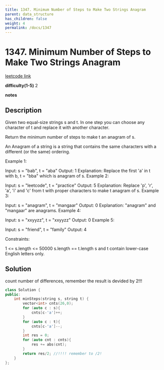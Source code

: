 ```yaml
---
title: 1347. Minimum Number of Steps to Make Two Strings Anagram
parent: data_structure
has_children: false
weight: 4
permalink: /docs/1347
---
```

# 1347. Minimum Number of Steps to Make Two Strings Anagram
[leetcode link](https://leetcode.com/problems/minimum-number-of-steps-to-make-two-strings-anagram/)

**difficulty(1-5)** 
2

**notes**   


## Description
Given two equal-size strings s and t. In one step you can choose any character of t and replace it with another character.

Return the minimum number of steps to make t an anagram of s.

An Anagram of a string is a string that contains the same characters with a different (or the same) ordering.

 

Example 1:

Input: s = "bab", t = "aba"
Output: 1
Explanation: Replace the first 'a' in t with b, t = "bba" which is anagram of s.
Example 2:

Input: s = "leetcode", t = "practice"
Output: 5
Explanation: Replace 'p', 'r', 'a', 'i' and 'c' from t with proper characters to make t anagram of s.
Example 3:

Input: s = "anagram", t = "mangaar"
Output: 0
Explanation: "anagram" and "mangaar" are anagrams. 
Example 4:

Input: s = "xxyyzz", t = "xxyyzz"
Output: 0
Example 5:

Input: s = "friend", t = "family"
Output: 4
 

Constraints:

1 <= s.length <= 50000
s.length == t.length
s and t contain lower-case English letters only.

## Solution
count number of differences, remember the result is devided by 2!!!

```c++
class Solution {
public:
    int minSteps(string s, string t) {
        vector<int> cnts(26,0);
        for (auto c : s){
            cnts[c-'a']++;
        }
        for (auto c : t){
            cnts[c-'a']--;
        }
        int res = 0;
        for (auto cnt : cnts){
            res += abs(cnt);
        }
        return res/2; //!!!! remember to /2!
    }
};
```


<!-- 
Default label
{: .label }

Blue label
{: .label .label-blue }

Stable
{: .label .label-green }

New release
{: .label .label-purple }

Coming soon
{: .label .label-yellow }

Deprecated
{: .label .label-red } -->

